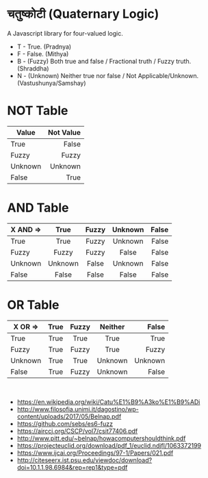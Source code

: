 # चतुष्कोटी (Quaternary Logic)
A Javascript library for four-valued logic.

* T - True. (Pradnya)
* F - False. (Mithya)
* B - (Fuzzy) Both true and false / Fractional truth / Fuzzy truth. (Shraddha)
* N - (Unknown) Neither true nor false / Not Applicable/Unknown. (Vastushunya/Samshay)

# NOT Table

| Value     | Not Value  |
| ------------- | -----:|
| True      | False |
| Fuzzy      | Fuzzy |
| Unknown      | Unknown |
| False       | True |

# AND Table

| X AND =>     | True  | Fuzzy |  Unknown | False |
| ------------- | :-----:| :-----:| :-----:| -----:| 
| True     | True  | Fuzzy |  Unknown | False |
| Fuzzy      | Fuzzy  | Fuzzy |  False | False |
| Unknown     | Unknown  | False  |  Unknown | False |
| False      | False  | False |  False | False |

# OR Table

| X OR =>     | True  | Fuzzy |  Neither | False |
| ------------- | :-----:| :-----:| :-----:| -----:| 
| True     | True  | True |  True | True |
| Fuzzy     | True  | Fuzzy |  True | Fuzzy |
| Unknown     | True  | True |  Unknown | Unknown |
| False     | True  | Fuzzy |  Unknown | False |


<BR>
  
* https://en.wikipedia.org/wiki/Catu%E1%B9%A3ko%E1%B9%ADi
* http://www.filosofia.unimi.it/dagostino/wp-content/uploads/2017/05/Belnap.pdf
* https://github.com/sebs/es6-fuzz
* https://airccj.org/CSCP/vol7/csit77406.pdf
* http://www.pitt.edu/~belnap/howacomputershouldthink.pdf
* https://projecteuclid.org/download/pdf_1/euclid.ndjfl/1063372199
* https://www.ijcai.org/Proceedings/97-1/Papers/021.pdf
* http://citeseerx.ist.psu.edu/viewdoc/download?doi=10.1.1.98.6984&rep=rep1&type=pdf

